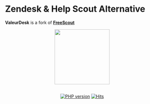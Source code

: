 # Zendesk & Help Scout Alternative

**ValeurDesk** is a fork of [**FreeScout**](https://www.freescout.net)

<div align="center">

<a href="https://www.freescout.net"><img src="https://raw.githubusercontent.com/freescout-helpdesk/freescout/master/public/img/logo-300.png" width="180" height="180" /></a>
<br/><br/>

[![PHP version](https://freescout-helpdesk.github.io/img/badges/PHP-7.1%2B-blue.svg)](https://github.com/freescout-helpdesk/freescout#requirements) [![Hits](https://hits.seeyoufarm.com/api/count/incr/badge.svg?url=https%3A%2F%2Fgithub.com%2Ffreescout-helpdesk%2Ffreescout&count_bg=%2379C83D&title_bg=%23555555&icon=&icon_color=%23E7E7E7&title=hits&edge_flat=false)](https://hits.seeyoufarm.com)

</div>
